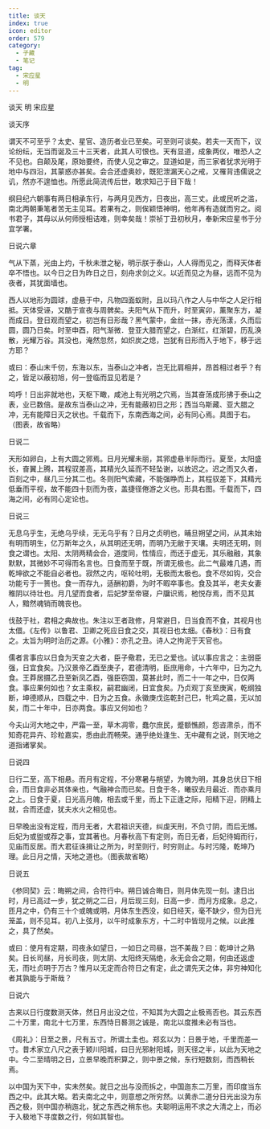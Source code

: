 ```yaml
---
title: 谈天
index: true
icon: editor
order: 579
category:
  - 子藏
  - 笔记
tag:
  - 宋应星
  - 明
---
```


谈天 明 宋应星  

谈天序  

谓天不可至乎？太史、星官、造历者业已至矣。可至则可谈矣。若夫一天而下，议论纷纭，无当而诞及三十三天者，此其人可恨也。天有显道，成象两仪，唯恐人之不见也。自颠及尾，原始要终，而使人见之审之。显道如是，而三家者犹求光明于地中与四沿，其蒙惑亦甚矣。会合还虚奥妙，既犯泄漏天心之戒，又罹背违儒说之讥，然亦不遑恤也。所愿此简流传后世，敢求知己于目下哉！  

纲目纪六朝事有两日相承东行，与两月见西方，日夜出，高三丈。此或民听之滥，南北两朝秉笔者苦无主见耳。若果有之，则俟颖悟神明，他年再有造就而穷之。阅书君子，其毋以从何师授相诘难，则幸矣哉！崇祯丁丑初秋月，奉新宋应星书于分宜学署。  

日说六章  

气从下蒸，光由上灼，千秋未泄之秘，明示朕于泰山，人人得而见之，而释天体者卒不悟也。以今日之日为昨日之日，刻舟求剑之义。以近而见之为昼，远而不见为夜者，其犹面墙也。  

西人以地形为圆球，虚悬于中，凡物四面蚁附，且以玛八作之人与中华之人足行相抵。天体受诬，又酷于宣夜与周髀矣。夫阳气从下而升，时至寅卯，薰聚东方，凝而成日。登日观而望之，初岂有日形哉？黑气蒙中，金丝一抹，赤光荡漾，久而后圆，圆乃日矣。时至申酉，阳气渐微．登亚大腊而望之，白渐红，红渐碧，历乱涣散，光耀万谷。其没也，淹然忽然，如炽炭之熄，岂犹有日形而入于地下，移于远方耶？  

或曰：泰山末千仞，东海以东，当泰山之冲者，岂无比肩相并，昂首相过者乎？有之，皆足以蔽初旭，何一登临而显见若是？  

呜呼！日出非就地也，天枢下瞰，咸池上有光明之穴焉，当其奋荡成形拂于泰山之表，业已数倍。是故东当泰山之冲，无有能蔽初日之形；西当乌斯藏、亚大腊之冲，无有能障日灭之状也。千载而下，东南西海之间，必有同心焉。具图于右。（图表，故省略）  

日说二  

天形如卵白，上有大圆之郛焉。日月光耀未丽，其郛虚悬半际而行。夏至，太阳盛长，奋翼上腾，其程驭差高，其精光久延而不轻坠谢，以故迟之。迟之而又久者，百刻之中，昼几三分其二也。冬则阳气索藏，不能强睁而上，其程驭差下，其精光低垂而平视，故不能四十刻而为夜，盖捷径倦游之义也。形具右图。千载而下，四海之间，必有同心定论也。  

日说三  

无息乌乎生，无绝乌乎续，无无乌乎有？日月之贞明也，晡旦朔望之间，从其未始有明而明生，亿万斯年之久，从其明还无明，而明乃无敝于天壤。夫明还无明，则食之谓也。太阳、太阴两精会合，道度同，性情应，而还于虚无，其乐融融，其象默默，其微妙不可得而名言也。日食而至于既，所谓无极也。此二气最难几遇，而乾坤欲之不能自必者也。寂然之内，呕轮吐明，无极而太极也。食不尽如钩，交合功能亏于一篑也。食一而存九，适酬初爵，为时不暇卒事也。食及其半，老夫女妻稚阴以待壮也。月几望而食者，后妃梦至帝寝，户牖识焉，杝悦存焉，而不见其人，黯然魂销而魄丧也。  

伐鼓于社，君相之典故也。朱注以王者政修，月常避日，日当食而不食，其视月也太儇。《左传》以鲁君、卫卿之死应日食之交，其视日也太细。《春秋》：日有食之。太旨为明时治历之源。《小雅》：亦孔之丑。诗人之拘泥于天官也。  

儒者言事应以日食为天变之大者，臣子儆君，无已之爱也。试以事应言之：主弱臣强，日宜食矣。乃汉景帝乙酉至庚子，君德清明，臣庶用命，十六年中，日为之九食。王莽居摄乙丑至新凤乙酉，强臣窃国，莫甚此时，而二十一年之中，日仅两食。事应果何如也？女主乘权，嗣君幽闭，日宜食矣。乃贞观丁亥至庚寅，乾纲独断，坤德顺从，四载之中．日为之五食。永徽庚戊迄乾封己巳，牝鸡之晨，无以加矣，而二十年中，日亦两食。事应又何如也？  

今夫山河大地之中，严霜一至，草木凋零，蠢尔庶民，蹙额憔颜，怨咨肃杀，而不知奇花异卉、珍粒嘉实，悉由此而畅荣。通乎绝处逢生、无中藏有之说，则天地之道指诸掌矣。  

日说四  

日行二至，高下相悬。而月有定程，不分寒暑与朔望，为魄为明，其身总伏日下相会，而日食非必其体亲也，气融神合而已矣。日食于冬，曦驭去月最近．而亦乘月之上。日食于夏，日光高月魄，相去或千里，而上下正逢之际，阳精下迎，阴精上就，合而还虚，犹夫水火之相见也。  

日早晚出没有定程，而月无者，大君祖识天德，纠虔天刑，不负寸阴，而后无憾。后妃为或盥或荐之事，宜其著也。月春秋高下有定则，而日无者，后妃待姆而行，见庙而反居。而大君征诛揖让之所为，时至则行，时穷则止。与时污隆，乾坤乃理。此日月之情，天地之道也。（图表故省略）  

日说五  

《参同契》云：晦朔之间，合符行中。朔日诚合晦日，则月体先现一刻。逮日出时，月已高过一步，犹之朔之二日，月后现三刻，日高一步．而月方成象。总之，匝月之中，仍有三十个或魄或明，月体东生西没，如日经天，毫不缺少，但为日光笼盖，则不见耳。初八上弦月，以午时成象东方，十二时中皆现月之候。以此推之，具了然矣。  

或曰：使月有定期，司夜永如望日，一如日之司昼，岂不美哉？曰：乾坤计之熟矣。日长司昼，月长司夜，则太阴、太阳终天隔绝，永无会合之期，何由还返虚无，而吐贞明于万古？惟月以无定而合符日之有定，此之谓先天之体，非穷神知化者其孰能与于斯哉？  

日说六  

古来以日行度数测天体，然日月出没之位，不知其为大圆之止极焉否也。其云东西二十万里，南北十七万里，东西恃日晷测之诚是，南北以度推未必有当也。  

《周礼》：日至之景，尺有五寸。所谓土圭也。郑玄以为：日景于地，千里而差一寸。昔术家立八尺之表于颖川阳城，曰日光邪射阳城，则天径之半，以此为天地之中。今二至晴明之日，立景早晚而积算之，则中景之候，东行短数刻，而西稍长焉。  

以中国为天下中，实未然矣。就日之出与没而拆之，中国迤东二万里，而印度当东西之中。此其大略。若夫南北之中，则意想之所穷然。以黄赤二道分日光出没为东西之极，则中国亦稍迤北，犹之东西之稍东也。夫聪明运用不求之大清之上，而必于入极地下寻度数之行，何如其智也。  
